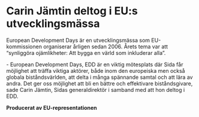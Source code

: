 # Carin Jämtin deltog i EU:s utvecklingsmässa

European Development Days är en utvecklingsmässa som EU\-kommissionen organiserar årligen sedan 2006\. Årets tema var att “synliggöra ojämlikheter: Att bygga en värld som inkluderar alla”.


\- European Development Days, EDD är en viktig mötesplats där Sida får möjlighet att träffa viktiga aktörer, både inom den europeiska men också globala biståndsvärlden, att delta i många spännande samtal och att lära av andra. Det ger oss möjlighet att bli en bättre och effektivare biståndsgivare, sade Carin Jämtin, Sidas generaldirektör i samband med att hon deltog i EDD.





**Producerat av EU\-representationen**
